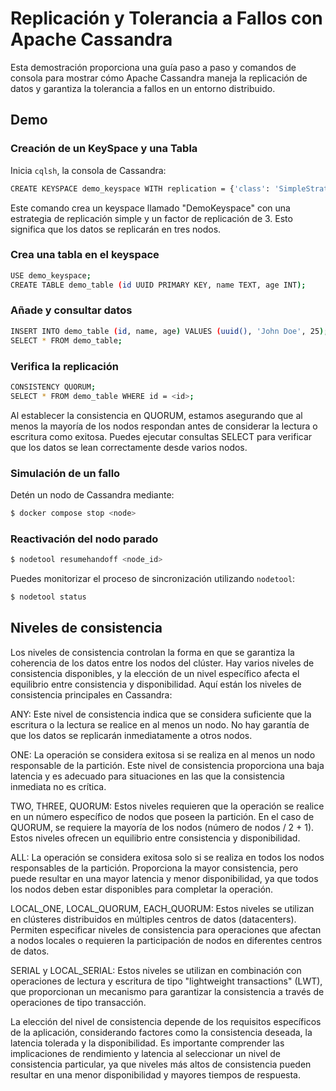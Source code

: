 # Replicación y Tolerancia a Fallos con Apache Cassandra

Esta demostración proporciona una guía paso a paso y comandos de consola para mostrar cómo
Apache Cassandra maneja la replicación de datos y garantiza la tolerancia a fallos en un
entorno distribuido.

## Demo

### Creación de un KeySpace y una Tabla

Inicia `cqlsh`, la consola de Cassandra:

```bash
CREATE KEYSPACE demo_keyspace WITH replication = {'class': 'SimpleStrategy', 'replication_factor': 3};
```

Este comando crea un keyspace llamado "DemoKeyspace" con una estrategia de replicación
simple y un factor de replicación de 3. Esto significa que los datos se replicarán en tres
nodos.

### Crea una tabla en el keyspace

```bash
USE demo_keyspace;
CREATE TABLE demo_table (id UUID PRIMARY KEY, name TEXT, age INT);
```

### Añade y consultar datos

```bash
INSERT INTO demo_table (id, name, age) VALUES (uuid(), 'John Doe', 25);
SELECT * FROM demo_table;
```

### Verifica la replicación

```bash
CONSISTENCY QUORUM;
SELECT * FROM demo_table WHERE id = <id>;
```

Al establecer la consistencia en QUORUM, estamos asegurando que al menos la mayoría de los
nodos respondan antes de considerar la lectura o escritura como exitosa. Puedes ejecutar
consultas SELECT para verificar que los datos se lean correctamente desde varios nodos.


### Simulación de un fallo

Detén un nodo de Cassandra mediante:

```bash
$ docker compose stop <node>
```


### Reactivación del nodo parado

```bash
$ nodetool resumehandoff <node_id>
```

Puedes monitorizar el proceso de sincronización utilizando `nodetool`:

```bash
$ nodetool status
```


## Niveles de consistencia

Los niveles de consistencia controlan la forma en que se garantiza la coherencia de los datos entre los nodos del clúster. Hay varios niveles de consistencia disponibles, y la elección de un nivel específico afecta el equilibrio entre consistencia y disponibilidad. Aquí están los niveles de consistencia principales en Cassandra:

ANY: Este nivel de consistencia indica que se considera suficiente que la escritura o la lectura se realice en al menos un nodo. No hay garantía de que los datos se replicarán inmediatamente a otros nodos.

ONE: La operación se considera exitosa si se realiza en al menos un nodo responsable de la partición. Este nivel de consistencia proporciona una baja latencia y es adecuado para situaciones en las que la consistencia inmediata no es crítica.

TWO, THREE, QUORUM: Estos niveles requieren que la operación se realice en un número específico de nodos que poseen la partición. En el caso de QUORUM, se requiere la mayoría de los nodos (número de nodos / 2 + 1). Estos niveles ofrecen un equilibrio entre consistencia y disponibilidad.

ALL: La operación se considera exitosa solo si se realiza en todos los nodos responsables de la partición. Proporciona la mayor consistencia, pero puede resultar en una mayor latencia y menor disponibilidad, ya que todos los nodos deben estar disponibles para completar la operación.

LOCAL_ONE, LOCAL_QUORUM, EACH_QUORUM: Estos niveles se utilizan en clústeres distribuidos en múltiples centros de datos (datacenters). Permiten especificar niveles de consistencia para operaciones que afectan a nodos locales o requieren la participación de nodos en diferentes centros de datos.

SERIAL y LOCAL_SERIAL: Estos niveles se utilizan en combinación con operaciones de lectura y escritura de tipo "lightweight transactions" (LWT), que proporcionan un mecanismo para garantizar la consistencia a través de operaciones de tipo transacción.

La elección del nivel de consistencia depende de los requisitos específicos de la aplicación, considerando factores como la consistencia deseada, la latencia tolerada y la disponibilidad. Es importante comprender las implicaciones de rendimiento y latencia al seleccionar un nivel de consistencia particular, ya que niveles más altos de consistencia pueden resultar en una menor disponibilidad y mayores tiempos de respuesta.
